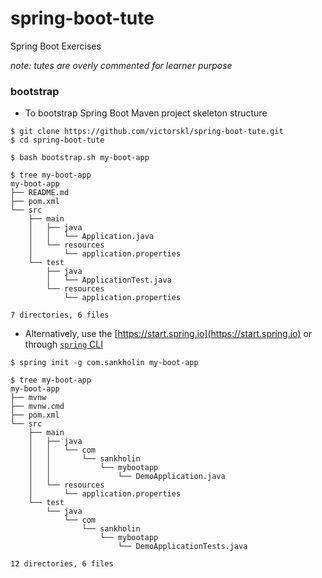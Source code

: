 # spring-boot-tute

Spring Boot Exercises 

_note: tutes are overly commented for learner purpose_

### bootstrap 

- To bootstrap Spring Boot Maven project skeleton structure

```
$ git clone https://github.com/victorskl/spring-boot-tute.git
$ cd spring-boot-tute

$ bash bootstrap.sh my-boot-app

$ tree my-boot-app
my-boot-app
├── README.md
├── pom.xml
└── src
    ├── main
    │   ├── java
    │   │   └── Application.java
    │   └── resources
    │       └── application.properties
    └── test
        ├── java
        │   └── ApplicationTest.java
        └── resources
            └── application.properties

7 directories, 6 files
```

- Alternatively, use the [https://start.spring.io](https://start.spring.io) or through [`spring` CLI](00-using-cli)

```
$ spring init -g com.sankholin my-boot-app

$ tree my-boot-app
my-boot-app
├── mvnw
├── mvnw.cmd
├── pom.xml
└── src
    ├── main
    │   ├── java
    │   │   └── com
    │   │       └── sankholin
    │   │           └── mybootapp
    │   │               └── DemoApplication.java
    │   └── resources
    │       └── application.properties
    └── test
        └── java
            └── com
                └── sankholin
                    └── mybootapp
                        └── DemoApplicationTests.java

12 directories, 6 files
```